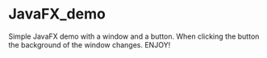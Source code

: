 # JavaFX_demo

Simple JavaFX demo with a window and a button. When clicking the button the background of the window changes. ENJOY!
